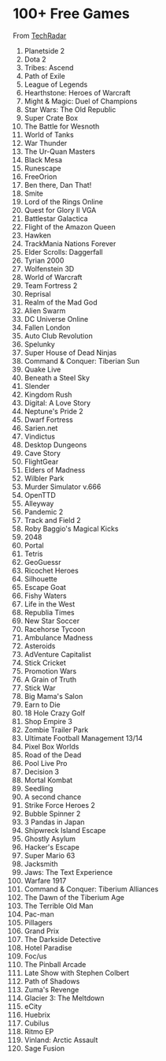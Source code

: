# 100+ Free Games
From [TechRadar](http://www.techradar.com/us/news/gaming/top-40-best-free-games-you-should-play-today-695473)

1. Planetside 2
2. Dota 2
3. Tribes: Ascend
4. Path of Exile
5. League of Legends
6. Hearthstone: Heroes of Warcraft
7. Might & Magic: Duel of Champions
8. Star Wars: The Old Republic
9. Super Crate Box
10. The Battle for Wesnoth
11. World of Tanks
12. War Thunder
13. The Ur-Quan Masters
14. Black Mesa
15. Runescape
16. FreeOrion
17. Ben there, Dan That!
18. Smite
19. Lord of the Rings Online
20. Quest for Glory II VGA
21. Battlestar Galactica
22. Flight of the Amazon Queen
23. Hawken
24. TrackMania Nations Forever
25. Elder Scrolls: Daggerfall
26. Tyrian 2000
27. Wolfenstein 3D
28. World of Warcraft
29. Team Fortress 2
30. Reprisal
31. Realm of the Mad God
32. Alien Swarm
33. DC Universe Online
34. Fallen London
35. Auto Club Revolution
36. Spelunky
37. Super House of Dead Ninjas
38. Command & Conquer: Tiberian Sun
39. Quake Live
40. Beneath a Steel Sky
41. Slender
42. Kingdom Rush
43. Digital: A Love Story
44. Neptune's Pride 2
45. Dwarf Fortress
46. Sarien.net
47. Vindictus
48. Desktop Dungeons
49. Cave Story
50. FlightGear
51. Elders of Madness
52. Wilbler Park
53. Murder Simulator v.666
54. OpenTTD
55. Alleyway
56. Pandemic 2
57. Track and Field 2
58. Roby Baggio's Magical Kicks
59. 2048
60. Portal
61. Tetris
62. GeoGuessr
63. Ricochet Heroes
64. Silhouette
65. Escape Goat
66. Fishy Waters
67. Life in the West
68. Republia Times
69. New Star Soccer
70. Racehorse Tycoon
71. Ambulance Madness
72. Asteroids
73. AdVenture Capitalist
74. Stick Cricket
75. Promotion Wars
76. A Grain of Truth
77. Stick War
78. Big Mama's Salon
79. Earn to Die
80. 18 Hole Crazy Golf
81. Shop Empire 3
82. Zombie Trailer Park
83. Ultimate Football Management 13/14
84. Pixel Box Worlds
85. Road of the Dead
86. Pool Live Pro
87. Decision 3
88. Mortal Kombat
89. Seedling
90. A second chance
91. Strike Force Heroes 2
92. Bubble Spinner 2
93. 3 Pandas in Japan
94. Shipwreck Island Escape
95. Ghostly Asylum
96. Hacker's Escape
97. Super Mario 63
98. Jacksmith
99. Jaws: The Text Experience
100. Warfare 1917
101. Command & Conquer: Tiberium Alliances
102. The Dawn of the Tiberium Age
103. The Terrible Old Man
104. Pac-man
105. Pillagers
106. Grand Prix
107. The Darkside Detective
108. Hotel Paradise
109. Foc/us
110. The Pinball Arcade
111. Late Show with Stephen Colbert
112. Path of Shadows
113. Zuma's Revenge
114. Glacier 3: The Meltdown
115. eCity
116. Huebrix
117. Cubilus
118. Ritmo EP
119. Vinland: Arctic Assault
120. Sage Fusion

